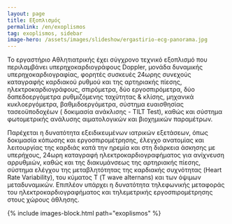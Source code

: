 ```yaml
---
layout: page
title: Εξοπλισμός
permalink: /en/exoplismos
tag: exoplismos, sidebar
image-hero: /assets/images/slideshow/ergastirio-ecg-panorama.jpg
---
```


Το εργαστήριο Αθλητιατρικής έχει σύγχρονο τεχνικό εξοπλισμό που περιλαμβάνει υπερηχοκαρδιογράφους Doppler, μονάδα δυναμικής υπερηχοκαρδιογραφίας, φορητές συσκευές 24ωρης συνεχούς καταγραφής καρδιακού ρυθμού και της αρτηριακής πίεσης, ηλεκτροκαρδιογράφους, σπιρόμετρα, δύο εργοσπιρόμετρα, δύο δαπεδοεργόμετρα ρυθμιζόμενης ταχύτητας & κλίσης, μηχανικά κυκλοεργόμετρα, βαθμιδοεργόμετρα, σύστημα ευαισθησίας τασεοϋποδοχέων ( δοκιμασία ανάκλισης - TILT Test), καθώς και σύστημα φωτομετρικής ανάλυσης αιματολογικών και βιοχημικών παραμέτρων.

Παρέχεται η δυνατότητα εξειδικευμένων ιατρικών εξετάσεων, όπως δοκιμασία κόπωσης και εργοσπιρομέτρησης, έλεγχο ανατομίας και λειτουργίας της καρδιάς κατά την ηρεμία και στη διάρκεια άσκησης με υπερήχους, 24ωρη καταγραφή ηλεκτροκαρδιογραφήματος για ανίχνευση αρρυθμιών, καθώς και της διακυμάνσεως της αρτηριακής πίεσης, σύστημα ελέγχου της μεταβλητότητας της καρδιακής συχνότητας (Heart Rate Variability), του κύματος Τ (T wave alternans) και των όψιμων μεταδυναμικών. Επιπλέον υπάρχει η δυνατότητα τηλεφωνικής μεταφοράς του ηλεκτροκαρδιογραφήματος και τηλεμετρικής εργοσπιρομέτρησης στους χώρους άθλησης.

{% include images-block.html path="exoplismos" %}